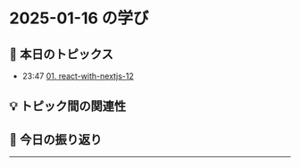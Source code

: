 # 2025-01-16 の学び

## 📝 本日のトピックス

- 23:47 [01. react-with-nextjs-12](./01-react-with-nextjs-12/)

## 💡 トピック間の関連性

## 📌 今日の振り返り

---
